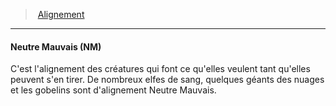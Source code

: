 ﻿---
!GenericItem
Id: alignment_hd.md#neutre-mauvais-nm
ParentLink: alignment_hd.md#alignement
Name: Neutre Mauvais (NM)
ParentName: Alignement
NameLevel: 4
Attributes: {}
---
> [Alignement](hd_alignment.md)

---

#### Neutre Mauvais (NM)

C'est l'alignement des créatures qui font ce qu'elles veulent tant qu'elles peuvent s'en tirer. De nombreux elfes de sang, quelques géants des nuages et les gobelins sont d'alignement Neutre Mauvais.

